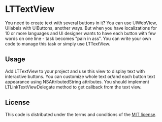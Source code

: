 # LTTextView

You need to create text with several buttons in it? You can use UIWebView, UIlabels with UIButtons, another ways. But when you have localizations for 10 or more languages and UI designer wants to have each button with few words on one line - task becomes "pain in ass". You can write your own code to manage this task or simply use LTTextView.

## Usage

Add LTTextView to your project and use this view to display text with interactive buttons. You can customize whole text or/and each button text appearance using NSAttributedString attributes. You should implement LTLinkTextViewDelegate method to get callback from the text view.

## License

This code is distributed under the terms and conditions of the [MIT license](LICENSE).